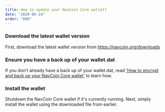 ```yaml
---
title: How to update your NavCoin Core wallet?
date: "2020-09-14"
order: "080"
---
```


### Download the latest wallet version

First, download the latest wallet version from https://navcoin.org/downloads

### Ensure you have a back up of your wallet.dat

If you don’t already have a back up of your wallet.dat, read ['How to encrypt and back up your NavCoin Core wallet'](/navcoin-core/encrypt-and-backup-your-wallet) to learn how.

### Install the wallet

Shutdown the NavCoin Core wallet if it's currently running. Next, simply install the wallet using the downloaded file from earlier.
